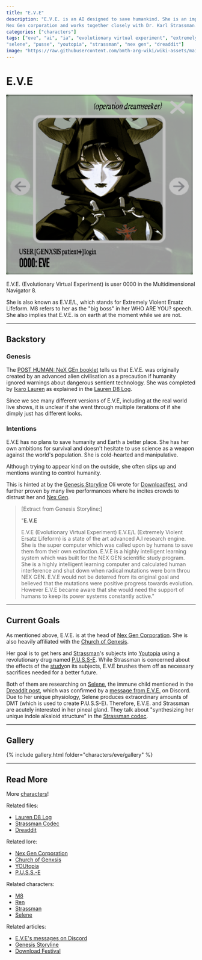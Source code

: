 ```yaml
---
title: "E.V.E"
description: "E.V.E. is an AI designed to save humankind. She is an important figure at 
Nex Gen corporation and works together closely with Dr. Karl Strassman."
categories: ["characters"]
tags: ["eve", "ai", "ia", "evolutionary virtual experiment", "extremely violent ersatz lifeform", 
"selene", "pusse", "youtopia", "strassman", "nex gen", "dreaddit"]
image: "https://raw.githubusercontent.com/bmth-arg-wiki/wiki-assets/main/characters/eve/0eve.png"
---
```


# E.V.E 

![Eve's Avatar](https://raw.githubusercontent.com/bmth-arg-wiki/wiki-assets/main/characters/eve/0eve.png)

E.V.E. (Evolutionary Virtual Experiment) is user 0000 in the Multidimensional Navigator 8.

She is also known as E.V.E/L, which stands for Extremely Violent Ersatz Lifeform. M8 refers to her as the "big boss" in her WHO ARE YOU? speech.
She also implies that E.V.E. is on earth at the moment while we are not.

***

## Backstory

### Genesis

The [POST HUMAN: NeX GEn booklet](../lore/booklet) tells us that E.V.E. was originally created by an advanced alien civilisation as a precaution if humanity ignored warnings about dangerous sentient technology.
She was completed by [Ikaro Lauren](ren) as explained in the [Lauren D8 Log](../for-sof/lauren_d8_log).

Since we see many different versions of E.V.E, including at the real world live shows, it is unclear if she went through multiple iterations of if she dimply just has different looks.

### Intentions

E.V.E has no plans to save humanity and Earth a better place. 
She has her own ambitions for survival and doesn't hesitate to use science as a weapon against the world's population.
She is cold-hearted and manipulative.

Although trying to appear kind on the outside, she often slips up and mentions wanting to control humanity.

This is hinted at by the [Genesis Storyline](../lore/genesis-storyline) Oli wrote for [Downloadfest](../lore/downloadfest), 
and further proven by many live performances where he incites crowds to distrust her and [Nex Gen](../lore/nex-gen-corporation).

> [Extract from Genesis Storyline:]
> 
>"**E.V.E**
>
> E.V.E (Evolutionary Virtual Experiment) E.V.E/L (Extremely Violent Ersatz Lifeform) is a
state of the art advanced A.I research engine. She is the super computer which was
called upon by humans to save them from their own extinction. E.V.E is a highly intelligent
learning system which was built for the NEX GEN scientific study program. She is a highly
intelligent learning computer and calculated human interference and shut down when radical
mutations were born throu NEX GEN. E.V.E would not be deterred from its original goal and
believed that the mutations were positive progress towards evolution. However E.V.E
became aware that she would need the support of humans to keep its power systems
constantly active."

***

## Current Goals

As mentioned above, E.V.E. is at the head of [Nex Gen Corporation](../lore/nex-gen-corporation). She is also heavily affiliated with
the [Church of Genxsis](../lore/church).

Her goal is to get hers and [Strassman](./strassman)'s subjects into [Youtopia](../lore/youtopia) using a revolutionary drug named [P.U.S.S-E](../lore/pusse). 
While Strassman is concerned about the effects of the [study](../lore/nex-gen-corporation#nex-gen-study)on its subjects, 
E.V.E brushes them off as necessary sacrifices needed for a better future. 

Both of them are researching on [Selene](selene), the immune child mentioned in the [Dreaddit post](../for-sof/dreadit),
which was confirmed by a [message from E.V.E.](../socials/eve-discord) on Discord.
Due to her unique physiology, Selene produces extraordinary amounts of DMT (which is used to create P.U.S.S-E).
Therefore, E.V.E. and Strassman are acutely interested in her pineal gland.
They talk about "synthesizing her unique indole alkaloid structure" in the [Strassman codec](../for-sof/strassmancodec).

***

## Gallery

{% include gallery.html folder="characters/eve/gallery" %}

***

## Read More

More [characters](characters)!

Related files:

- [Lauren D8 Log](../for-sof/lauren_d8_log)
- [Strassman Codec](../for-sof/strassmancodec)
- [Dreaddit](../for-sof/dreadit)

Related lore:

- [Nex Gen Corporation](../lore/nex-gen-corporation)
- [Church of Genxsis](../lore/church)
- [YOUtopia](../lore/youtopia)
- [P.U.S.S.-E](../lore/pusse)

Related characters:

- [M8](../m8)
- [Ren](ren)
- [Strassman](strassman)
- [Selene](selene)

Related articles:

- [E.V.E's messages on Discord](../socials/eve-discord)
- [Genesis Storyline](../lore/genesis-storyline)
- [Download Festival](../lore/downloadfest)